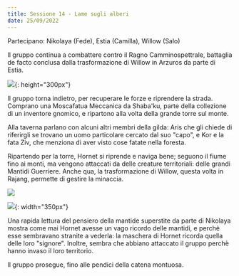 ```yaml
---
title: Sessione 14 - Lame sugli alberi
date: 25/09/2022
---
```


Partecipano: Nikolaya (Fede), Estia (Camilla), Willow (Salo)

Il gruppo continua a combattere contro il Ragno Camminospettrale, battaglia de facto conclusa dalla trasformazione di Willow in Arzuros da parte di Estia.

![](https://www.mandatory.gg/wp-content/uploads/mandatory-mhrise-guides-monstres-arzuros.png){: height="300px"}

Il gruppo torna indietro, per recuperare le forze e riprendere la strada. Comprano una Moscafatua Meccanica da Shaba'ku, parte della collezione di un inventore gnomico, e ripartono alla volta della grande torre sul monte.

Alla taverna parlano con alcuni altri membri della gilda: Aris che gli chiede di riferirgli se trovano un uomo particolare cercato dal suo "capo", e Kor e la fata Ziv, che menziona di aver visto cose fatate nella foresta.

Ripartendo per la torre, Hornet si riprende e naviga bene; seguono il fiume fino ai monti, ma vengono attaccati da delle creature territoriali: delle grandi Mantidi Guerriere. Anche qua, la trasformazione di Willow, questa volta in Rajang, permette di gestire la minaccia.

![](https://static.wikia.nocookie.net/hollowknight/images/1/11/Mantis_warrior.png)

![](https://www.monsterhunter.com/world-iceborne/pc/topics/rajang/images/img01.png){: width="350px"}

Una rapida lettura del pensiero della mantide superstite da parte di Nikolaya mostra come mai Hornet avesse un vago ricordo delle mantidi, e perchè esse sembravano stranite a vederla: la maschera di Hornet ricorda quella delle loro "signore". Inoltre, sembra che abbiano attaccato il gruppo perchè hanno invaso il loro territorio.

Il gruppo prosegue, fino alle pendici della catena montuosa.